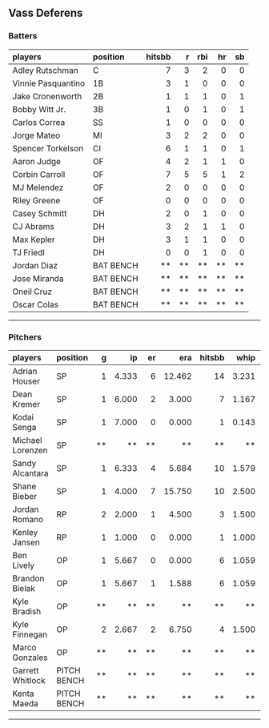 ## Vass Deferens

### Batters

 
|players            |position  | hitsbb|  r| rbi| hr| sb| 
|:------------------|:---------|------:|--:|---:|--:|--:| 
|Adley Rutschman    |C         |      7|  3|   2|  0|  0| 
|Vinnie Pasquantino |1B        |      3|  1|   0|  0|  0| 
|Jake Cronenworth   |2B        |      1|  1|   1|  0|  1| 
|Bobby Witt Jr.     |3B        |      1|  0|   1|  0|  1| 
|Carlos Correa      |SS        |      1|  0|   0|  0|  0| 
|Jorge Mateo        |MI        |      3|  2|   2|  0|  0| 
|Spencer Torkelson  |CI        |      6|  1|   1|  0|  1| 
|Aaron Judge        |OF        |      4|  2|   1|  1|  0| 
|Corbin Carroll     |OF        |      7|  5|   5|  1|  2| 
|MJ Melendez        |OF        |      2|  0|   0|  0|  0| 
|Riley Greene       |OF        |      0|  0|   0|  0|  0| 
|Casey Schmitt      |DH        |      2|  0|   1|  0|  0| 
|CJ Abrams          |DH        |      3|  2|   1|  1|  0| 
|Max Kepler         |DH        |      3|  1|   1|  0|  0| 
|TJ Friedl          |DH        |      0|  0|   1|  0|  0| 
|Jordan Diaz        |BAT BENCH |     **| **|  **| **| **| 
|Jose Miranda       |BAT BENCH |     **| **|  **| **| **| 
|Oneil Cruz         |BAT BENCH |     **| **|  **| **| **| 
|Oscar Colas        |BAT BENCH |     **| **|  **| **| **| 


* * *

### Pitchers

 
|players          |position    |  g|    ip| er|    era| hitsbb|  whip| so|  w| sv| 
|:----------------|:-----------|--:|-----:|--:|------:|------:|-----:|--:|--:|--:| 
|Adrian Houser    |SP          |  1| 4.333|  6| 12.462|     14| 3.231|  3|  0|  0| 
|Dean Kremer      |SP          |  1| 6.000|  2|  3.000|      7| 1.167|  6|  1|  0| 
|Kodai Senga      |SP          |  1| 7.000|  0|  0.000|      1| 0.143|  9|  1|  0| 
|Michael Lorenzen |SP          | **|    **| **|     **|     **|    **| **| **| **| 
|Sandy Alcantara  |SP          |  1| 6.333|  4|  5.684|     10| 1.579|  3|  0|  0| 
|Shane Bieber     |SP          |  1| 4.000|  7| 15.750|     10| 2.500|  4|  0|  0| 
|Jordan Romano    |RP          |  2| 2.000|  1|  4.500|      3| 1.500|  2|  0|  2| 
|Kenley Jansen    |RP          |  1| 1.000|  0|  0.000|      1| 1.000|  0|  0|  0| 
|Ben Lively       |OP          |  1| 5.667|  0|  0.000|      6| 1.059|  6|  1|  0| 
|Brandon Bielak   |OP          |  1| 5.667|  1|  1.588|      6| 1.059|  6|  1|  0| 
|Kyle Bradish     |OP          | **|    **| **|     **|     **|    **| **| **| **| 
|Kyle Finnegan    |OP          |  2| 2.667|  2|  6.750|      4| 1.500|  4|  2|  0| 
|Marco Gonzales   |OP          | **|    **| **|     **|     **|    **| **| **| **| 
|Garrett Whitlock |PITCH BENCH | **|    **| **|     **|     **|    **| **| **| **| 
|Kenta Maeda      |PITCH BENCH | **|    **| **|     **|     **|    **| **| **| **| 


* * *


